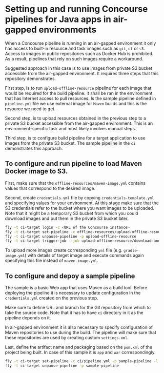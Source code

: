 # Setting up and running Concourse pipelines for Java apps in air-gapped environments

When a Concourse pipeline is running in an air-gapped environment it only has access to built-in resource and task images such as `git`, `cf` or `s3`. Access to images in public repositories such as Docker Hub is prohibited. As a result, pipelines that rely on such images require a workaround. 

Suggested approach in this case is to use images from private S3 bucket accessible from the air-gapped environment. It requires three steps that this repository demonstrates.

First step, is to run `upload-offline-resource` pipeline for each image that would be required for the build pipeline. It shall be ran in the environment that has Internet access to pull resources. Is the sample pipeline defined in `pipeline.yml` file we use external image for `Maven` builds and this is the resource we need to get.

Second step, is to upload resources obtained in the previous step to a private S3 bucket accessible from the air-gapped environment. This is an environment-specific task and most likely involves manual steps.

Third step, is to configure build pipeline for a target application to use images from the private S3 bucket. The sample pipeline in the `ci` demonstrates this approach.

## To configure and run pipeline to load Maven Docker image to S3.

First, make sure that the `offline-resources/maven-image.yml` contains values that correspond to the desired image.

Second, create `credentials.yml` file by copying `credentials-template.yml` and specifying values for your environment. At this stage make sure that the S3 credentials refer to the bucket where you want images to be uploaded. Note that it might be a temporary S3 bucket from which you could download images and put them in the private S3 bucket later.

```bash
fly -t ci-target login -c <URL of the Concourse instance>
fly -t ci-target set-pipeline -c offline-resources/upload-offline-resource.yml -p upload-offline-resource -l <Path to credentials.yml> -l offline-resources/maven-image.yml
fly -t ci-target unpause-pipeline -p upload-offline-resource
fly -t ci-target trigger-job --job upload-offline-resource/download-and-package-image
```

To upload more images create corresponding `yml` file (e.g. `gradle-image.yml`) with details of target image and execute commands again specifying this file instead of `maven-image.yml`.

## To configure and depoy a sample pipeline

The sample is a basic Web app that uses Maven as a build tool. Before deploying the pipeline it is necessary to update configuration in the `credentials.yml` created on the previous step.

Make sure to define URL and branch for the Git repository from which to take the source code. Note that it has to have `ci` directory in it as the pipeline depends on it.

In air-gapped environment it is also necessary to specify configuration of Maven repositories to use during the build. The pipeline will make sure that these repositories are used by creating custom `settings.xml`.

Last, define the artifact name and packaging based on the `pom.xml` of the project being built. In case of this sample it is `app` and `war` correspondingly.

```bash
fly -t ci-target set-pipeline -c ci/pipeline.yml -p sample-pipeline -l <Path to credentials.yml>
fly -t ci-target unpause-pipeline -p sample-pipeline
```